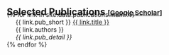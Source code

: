 <h2 id="publications" style="margin: 30px 0px -15px;">Selected Publications <temp style="font-size:15px;">[</temp><a href="https://scholar.google.com/citations?hl=en&user=GzBuFCAAAAAJ&view_op=list_works&sortby=pubdate" target="_blank" style="font-size:15px;">Google Scholar</a><temp style="font-size:15px;">]</temp></h2>


<div class="publications">
{% for link in site.data.publications.main %}
    <div class="col-sm-12" style="position: relative;padding-right: 15px;padding-left: 20px;">
        <div class="title">
      <abbr class="badge">{{ link.pub_short }}</abbr>
        <a href="{{ link.pdf }}">{{ link.title }}</a>
        </div>
        <div class="author">{{ link.authors }}</div>
        <div class="periodical"><em>{{ link.pub_detail }}</em>
        </div>
    </div>
{% endfor %}
</div>


